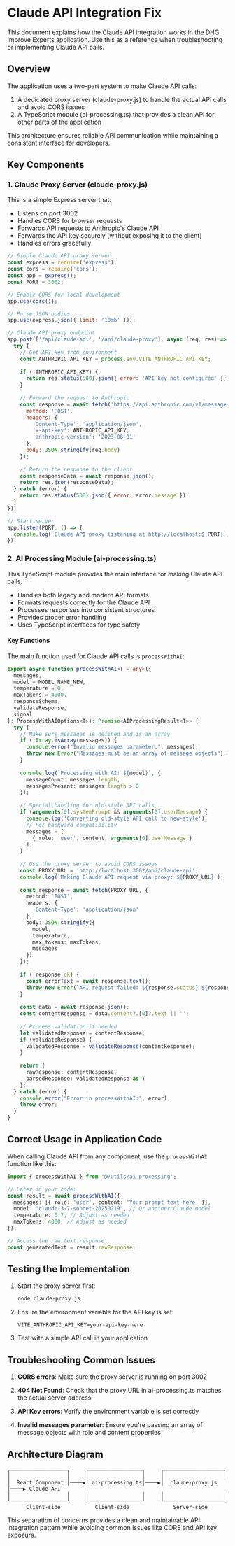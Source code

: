 # Claude API Integration Fix

This document explains how the Claude API integration works in the DHG Improve Experts application. Use this as a reference when troubleshooting or implementing Claude API calls.

## Overview

The application uses a two-part system to make Claude API calls:

1. A dedicated proxy server (claude-proxy.js) to handle the actual API calls and avoid CORS issues
2. A TypeScript module (ai-processing.ts) that provides a clean API for other parts of the application

This architecture ensures reliable API communication while maintaining a consistent interface for developers.

## Key Components

### 1. Claude Proxy Server (claude-proxy.js)

This is a simple Express server that:

- Listens on port 3002
- Handles CORS for browser requests
- Forwards API requests to Anthropic's Claude API
- Forwards the API key securely (without exposing it to the client)
- Handles errors gracefully

```javascript
// Simple Claude API proxy server
const express = require('express');
const cors = require('cors');
const app = express();
const PORT = 3002;

// Enable CORS for local development
app.use(cors());

// Parse JSON bodies
app.use(express.json({ limit: '10mb' }));

// Claude API proxy endpoint
app.post(['/api/claude-api', '/api/claude-proxy'], async (req, res) => {
  try {
    // Get API key from environment
    const ANTHROPIC_API_KEY = process.env.VITE_ANTHROPIC_API_KEY;
    
    if (!ANTHROPIC_API_KEY) {
      return res.status(500).json({ error: 'API key not configured' });
    }
    
    // Forward the request to Anthropic
    const response = await fetch('https://api.anthropic.com/v1/messages', {
      method: 'POST',
      headers: {
        'Content-Type': 'application/json',
        'x-api-key': ANTHROPIC_API_KEY,
        'anthropic-version': '2023-06-01'
      },
      body: JSON.stringify(req.body)
    });
    
    // Return the response to the client
    const responseData = await response.json();
    return res.json(responseData);
  } catch (error) {
    return res.status(500).json({ error: error.message });
  }
});

// Start server
app.listen(PORT, () => {
  console.log(`Claude API proxy listening at http://localhost:${PORT}`);
});
```

### 2. AI Processing Module (ai-processing.ts)

This TypeScript module provides the main interface for making Claude API calls:

- Handles both legacy and modern API formats
- Formats requests correctly for the Claude API
- Processes responses into consistent structures
- Provides proper error handling
- Uses TypeScript interfaces for type safety

#### Key Functions

The main function used for Claude API calls is `processWithAI`:

```typescript
export async function processWithAI<T = any>({
  messages,
  model = MODEL_NAME_NEW,
  temperature = 0,
  maxTokens = 4000,
  responseSchema,
  validateResponse,
  signal
}: ProcessWithAIOptions<T>): Promise<AIProcessingResult<T>> {
  try {
    // Make sure messages is defined and is an array
    if (!Array.isArray(messages)) {
      console.error("Invalid messages parameter:", messages);
      throw new Error("Messages must be an array of message objects");
    }
    
    console.log(`Processing with AI: ${model}`, { 
      messageCount: messages.length,
      messagesPresent: messages.length > 0
    });
    
    // Special handling for old-style API calls
    if (arguments[0].systemPrompt && arguments[0].userMessage) {
      console.log('Converting old-style API call to new-style');
      // For backward compatibility
      messages = [
        { role: 'user', content: arguments[0].userMessage }
      ];
    }
    
    // Use the proxy server to avoid CORS issues
    const PROXY_URL = 'http://localhost:3002/api/claude-api';
    console.log(`Making Claude API request via proxy: ${PROXY_URL}`);
    
    const response = await fetch(PROXY_URL, {
      method: 'POST',
      headers: {
        'Content-Type': 'application/json'
      },
      body: JSON.stringify({
        model,
        temperature,
        max_tokens: maxTokens,
        messages
      })
    });
    
    if (!response.ok) {
      const errorText = await response.text();
      throw new Error(`API request failed: ${response.status} ${response.statusText} - ${errorText}`);
    }
    
    const data = await response.json();
    const contentResponse = data.content?.[0]?.text || '';
    
    // Process validation if needed
    let validatedResponse = contentResponse;
    if (validateResponse) {
      validatedResponse = validateResponse(contentResponse);
    }
    
    return {
      rawResponse: contentResponse,
      parsedResponse: validatedResponse as T
    };
  } catch (error) {
    console.error("Error in processWithAI:", error);
    throw error;
  }
}
```

## Correct Usage in Application Code

When calling Claude API from any component, use the `processWithAI` function like this:

```typescript
import { processWithAI } from '@/utils/ai-processing';

// Later in your code:
const result = await processWithAI({
  messages: [{ role: 'user', content: 'Your prompt text here' }],
  model: "claude-3-7-sonnet-20250219", // Or another Claude model
  temperature: 0.7, // Adjust as needed
  maxTokens: 4000  // Adjust as needed
});

// Access the raw text response
const generatedText = result.rawResponse;
```

## Testing the Implementation

1. Start the proxy server first:
   ```bash
   node claude-proxy.js
   ```

2. Ensure the environment variable for the API key is set:
   ```
   VITE_ANTHROPIC_API_KEY=your-api-key-here
   ```

3. Test with a simple API call in your application

## Troubleshooting Common Issues

1. **CORS errors**: Make sure the proxy server is running on port 3002

2. **404 Not Found**: Check that the proxy URL in ai-processing.ts matches the actual server address

3. **API Key errors**: Verify the environment variable is set correctly

4. **Invalid messages parameter**: Ensure you're passing an array of message objects with role and content properties

## Architecture Diagram

```
┌──────────────────┐     ┌─────────────────┐     ┌───────────────────┐
│                  │     │                 │     │                   │
│  React Component │────▶│ ai-processing.ts│────▶│  claude-proxy.js  │────▶ Claude API
│                  │     │                 │     │                   │
└──────────────────┘     └─────────────────┘     └───────────────────┘
      Client-side           Client-side              Server-side
```

This separation of concerns provides a clean and maintainable API integration pattern while avoiding common issues like CORS and API key exposure.
